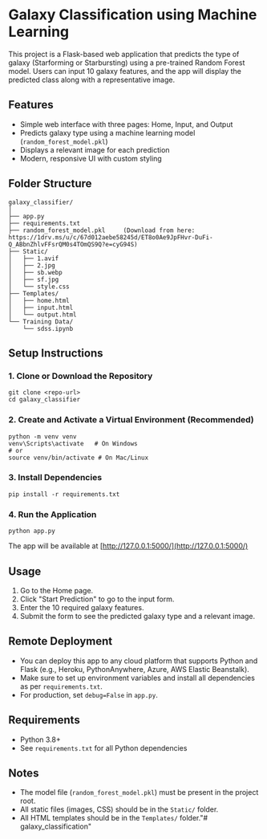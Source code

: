 # Galaxy Classification using Machine Learning

This project is a Flask-based web application that predicts the type of galaxy (Starforming or Starbursting) using a pre-trained Random Forest model. Users can input 10 galaxy features, and the app will display the predicted class along with a representative image.

## Features
- Simple web interface with three pages: Home, Input, and Output
- Predicts galaxy type using a machine learning model (`random_forest_model.pkl`)
- Displays a relevant image for each prediction
- Modern, responsive UI with custom styling

## Folder Structure
```
galaxy_classifier/
│
├── app.py
├── requirements.txt
├── random_forest_model.pkl     (Download from here: https://1drv.ms/u/c/67d012aebe58245d/ET8o0Ae9JpFHvr-DuFi-Q_ABbnZhlvFFsrQM0s4TOmQS9Q?e=cyG94S)     
├── Static/
│   ├── 1.avif
│   ├── 2.jpg
│   ├── sb.webp
│   ├── sf.jpg
│   └── style.css
├── Templates/
│   ├── home.html
│   ├── input.html
│   └── output.html
└── Training Data/
    └── sdss.ipynb
```

## Setup Instructions

### 1. Clone or Download the Repository
```
git clone <repo-url>
cd galaxy_classifier
```

### 2. Create and Activate a Virtual Environment (Recommended)
```
python -m venv venv
venv\Scripts\activate   # On Windows
# or
source venv/bin/activate # On Mac/Linux
```

### 3. Install Dependencies
```
pip install -r requirements.txt
```

### 4. Run the Application
```
python app.py
```

The app will be available at [http://127.0.0.1:5000/](http://127.0.0.1:5000/)

## Usage
1. Go to the Home page.
2. Click "Start Prediction" to go to the input form.
3. Enter the 10 required galaxy features.
4. Submit the form to see the predicted galaxy type and a relevant image.

## Remote Deployment
- You can deploy this app to any cloud platform that supports Python and Flask (e.g., Heroku, PythonAnywhere, Azure, AWS Elastic Beanstalk).
- Make sure to set up environment variables and install all dependencies as per `requirements.txt`.
- For production, set `debug=False` in `app.py`.

## Requirements
- Python 3.8+
- See `requirements.txt` for all Python dependencies

## Notes
- The model file (`random_forest_model.pkl`) must be present in the project root.
- All static files (images, CSS) should be in the `Static/` folder.
- All HTML templates should be in the `Templates/` folder."# galaxy_classification" 

